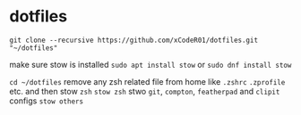 # dotfiles


`git clone --recursive https://github.com/xCodeR01/dotfiles.git "~/dotfiles"`

make sure stow is installed `sudo apt install stow` or `sudo dnf install stow`

`cd ~/dotfiles`
remove any zsh related file from home like `.zshrc` `.zprofile` etc. and then stow `zsh`
`stow zsh`
stwo `git`, `compton`, `featherpad` and `clipit` configs
`stow others`
